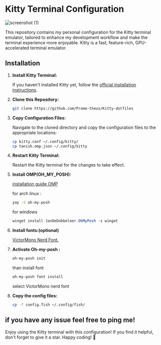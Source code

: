 # Kitty Terminal Configuration

![screenshot (1)](https://github.com/Prome-theus/Kitty-dotfiles/assets/80052733/a6abe5ad-6903-4e60-808d-64272d321fb2)


This repository contains my personal configuration for the Kitty terminal emulator, tailored to enhance my development workflow and make the terminal experience more enjoyable. Kitty is a fast, feature-rich, GPU-accelerated terminal emulator.

## Installation

1. **Install Kitty Terminal:**

   If you haven't installed Kitty yet, follow the [official installation instructions](https://sw.kovidgoyal.net/kitty/#id4).

2. **Clone this Repository:**

   ```bash
   git clone https://github.com/Prome-theus/Kitty-dotfiles
   ```

3. **Copy Configuration Files:**

   Navigate to the cloned directory and copy the configuration files to the appropriate locations:

   ```bash
   cp kitty.conf ~/.config/kitty/
   cp tanish.omp.json ~/.config/kitty
   ```

4. **Restart Kitty Terminal:**

   Restart the Kitty terminal for the changes to take effect.

5. **Install OMP(OH_MY_POSH):**
   
   [installation guide OMP](https://ohmyposh.dev/docs/installation/linux)

   for arch linux :
   ```bash
   yay -S oh-my-posh
   ```
   for windows
   ```powershell
   winget install JanDeDobbeleer.OhMyPosh -s winget
   ```
   
6. **Install fonts:(optional)**

   [VictorMono Nerd Font.](https://github.com/ryanoasis/nerd-fonts/releases/download/v3.1.1/VictorMono.zip)

7. **Activate Oh-my-posh :**

   ```bash
   oh-my-posh init
   ```
   than install font
   ```bash
   oh-my-posh font install
   ```
   select VictorMono nerd font

8. **Copy the config files:**

   ```bash
   cp -f config.fish ~/.config/fish/
   ```

if you have any issue feel free to ping me!
---

Enjoy using the Kitty terminal with this configuration! If you find it helpful, don't forget to give it a star. Happy coding! 🚀
